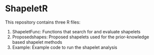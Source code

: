 # ShapeletR

This repository contains three R files:

1. ShapeletFunc: Functions that search for and evaluate shapelets 
2. Proposedshapes: Proposed shapelets used for the prior-knowledge based shapelet methods 
3. Example: Example code to run the shapelet analysis
